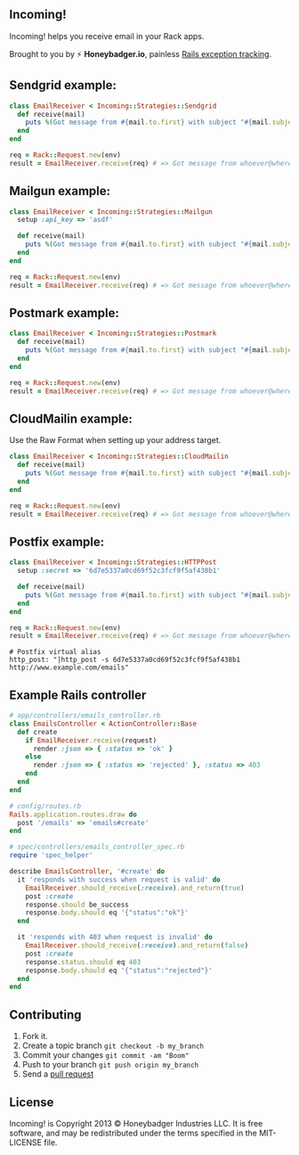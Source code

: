 Incoming!
-----------

Incoming! helps you receive email in your Rack apps.

Brought to you by :zap: **Honeybadger.io**, painless [Rails exception tracking](https://www.honeybadger.io/).

## Sendgrid example:

```ruby
class EmailReceiver < Incoming::Strategies::Sendgrid
  def receive(mail)
    puts %(Got message from #{mail.to.first} with subject "#{mail.subject}")
  end
end

req = Rack::Request.new(env)
result = EmailReceiver.receive(req) # => Got message from whoever@wherever.com with subject "hello world"
```

## Mailgun example:

```ruby
class EmailReceiver < Incoming::Strategies::Mailgun
  setup :api_key => 'asdf'

  def receive(mail)
    puts %(Got message from #{mail.to.first} with subject "#{mail.subject}")
  end
end

req = Rack::Request.new(env)
result = EmailReceiver.receive(req) # => Got message from whoever@wherever.com with subject "hello world"
```

## Postmark example:

```ruby
class EmailReceiver < Incoming::Strategies::Postmark
  def receive(mail)
    puts %(Got message from #{mail.to.first} with subject "#{mail.subject}")
  end
end

req = Rack::Request.new(env)
result = EmailReceiver.receive(req) # => Got message from whoever@wherever.com with subject "hello world"
```

## CloudMailin example:

Use the Raw Format when setting up your address target.

```ruby
class EmailReceiver < Incoming::Strategies::CloudMailin
  def receive(mail)
    puts %(Got message from #{mail.to.first} with subject "#{mail.subject}")
  end
end

req = Rack::Request.new(env)
result = EmailReceiver.receive(req) # => Got message from whoever@wherever.com with subject "hello world"
```

## Postfix example:

```ruby
class EmailReceiver < Incoming::Strategies::HTTPPost
  setup :secret => '6d7e5337a0cd69f52c3fcf9f5af438b1'

  def receive(mail)
    puts %(Got message from #{mail.to.first} with subject "#{mail.subject}")
  end
end

req = Rack::Request.new(env)
result = EmailReceiver.receive(req) # => Got message from whoever@wherever.com with subject "hello world"
```

```
# Postfix virtual alias
http_post: "|http_post -s 6d7e5337a0cd69f52c3fcf9f5af438b1 http://www.example.com/emails"
```

## Example Rails controller

```ruby
# app/controllers/emails_controller.rb
class EmailsController < ActionController::Base
  def create
    if EmailReceiver.receive(request)
      render :json => { :status => 'ok' }
    else
      render :json => { :status => 'rejected' }, :status => 403
    end
  end
end
```

```ruby
# config/routes.rb
Rails.application.routes.draw do
  post '/emails' => 'emails#create'
end
```

```ruby
# spec/controllers/emails_controller_spec.rb
require 'spec_helper'

describe EmailsController, '#create' do
  it 'responds with success when request is valid' do
    EmailReceiver.should_receive(:receive).and_return(true)
    post :create
    response.should be_success
    response.body.should eq '{"status":"ok"}'
  end

  it 'responds with 403 when request is invalid' do
    EmailReceiver.should_receive(:receive).and_return(false)
    post :create
    response.status.should eq 403
    response.body.should eq '{"status":"rejected"}'
  end
end
```

## Contributing

1. Fork it.
2. Create a topic branch `git checkout -b my_branch`
3. Commit your changes `git commit -am "Boom"`
3. Push to your branch `git push origin my_branch`
4. Send a [pull request](https://github.com/honeybadger-io/incoming/pulls)

## License

Incoming! is Copyright 2013 © Honeybadger Industries LLC. It is free software, and
may be redistributed under the terms specified in the MIT-LICENSE file.
